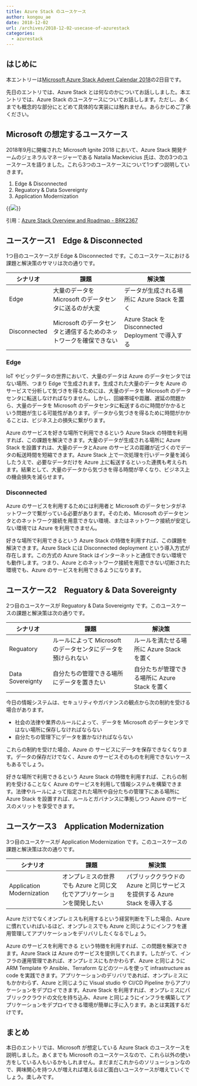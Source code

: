 ```yaml
---
title: Azure Stack のユースケース
author: kongou_ae
date: 2018-12-02
url: /archives/2018-12-02-usecase-of-azurestack
categories:
  - azurestack
---
```


## はじめに

本エントリーは[Microsoft Azure Stack Advent Calendar 2018](https://qiita.com/advent-calendar/2018/azure-stack)の2日目です。

先日のエントリでは、Azure Stack とは何なのかについてお話ししました。本エントリでは、Azure Stack のユースケースについてお話しします。ただし、あくまでも概念的な部分にとどめて具体的な実装には触れません。あらかじめご了承ください。

## Microsoft の想定するユースケース

2018年9月に開催された Microsoft Ignite 2018 において、Azure Stack 開発チームのジェネラルマネージャーである Natalia Mackevicius 氏は、次の3つのユースケースを語りました。これら3つのユースケースについて1つずつ説明していきます。

1. Edge & Disconnected
2. Reguatory & Data Sovereignty
3. Application Modernization

{{<img src="./../../images/2018-12-02-001.png">}}

引用：[Azure Stack Overview and Roadmap - BRK2367](https://www.youtube.com/watch?v=IIgyt80dfgY)

## ユースケース1　Edge & Disconnected

1つ目のユースケースが Edge & Disconnected です。このユースケースにおける課題と解決策のサマリは次の通りです。

|シナリオ | 課題 | 解決策 |
|--------|------|---------|
| Edge | 大量のデータを Microsoft のデータセンタに送るのが大変 | データが生成される場所に Azure Stack を置く|
| Disconnected | Microsoft のデータセンタと通信するためのネットワークを確保できない | Azure Stack を Disconnected Deployment で導入する |

### Edge

IoT やビックデータの世界において、大量のデータは Azure のデータセンタではない場所、つまり Edge で生成されます。生成された大量のデータを Azure のサービスで分析して気づきを得るためには、大量のデータを Microsoft のデータセンタに転送しなければなりません。しかし、回線帯域や距離、遅延の問題から、大量のデータを Microsoft のデータセンタに転送するのに時間がかかるという問題が生じる可能性があります。データから気づきを得るために時間がかかることは、ビジネス上の損失に繋がります。

Azure のサービスを好きな場所で利用できるという Azure Stack の特徴を利用すれば、この課題を解決できます。大量のデータが生成される場所に Azure Stack を設置すれは、大量のデータとAzure のサービスの距離が近づくのでデータの転送時間を短縮できます。Azure Stack 上で一次処理を行いデータ量を減らしたうえで、必要なデータだけを Azure 上に転送するといった連携も考えられます。結果として、大量のデータから気づきを得る時間が早くなり、ビジネス上の機会損失を減らせます。

### Disconnected

Azure のサービスを利用するためには利用者と Microsoft のデータセンタがネットワークで繋がっている必要があります。そのため、Microsoft のデータセンタとのネットワーク接続を用意できない環境、またはネットワーク接続が安定しない環境では Azure を利用できません。

好きな場所で利用できるという Azure Stack の特徴を利用すれば、この課題を解決できます。Azure Stack には Disconnected deployment という導入方式が存在します。この方式の Azure Stack はインターネットと通信できない環境でも動作します。つまり、Azure とのネットワーク接続を用意できない切断された環境でも、Azure のサービスを利用できるようになります。

## ユースケース2　Reguatory & Data Sovereignty

2つ目のユースケースが Reguatory & Data Sovereignty です。このユースケースの課題と解決策は次の通りです。

|シナリオ | 課題 | 解決策 |
|--------|------|---------|
| Reguatory | ルールによって Microsoft のデータセンタにデータを預けられない | ルールを満たせる場所に Azure Stack を置く　|
| Data Sovereignty | 自分たちの管理できる場所にデータを置きたい | 自分たちが管理できる場所に Azure Stack を置く |

今日の情報システムは、セキュリティやガバナンスの観点から次の制約を受ける場合があります。

- 社会の法律や業界のルールによって、データを Microsoft のデータセンタではない場所に保存しなければならない
- 自分たちの管理下にデータを置かなければならない

これらの制約を受けた場合、Azure の サービスにデータを保存できなくなります。データの保存だけでなく、Azure のサービスそのものを利用できないケースもあるでしょう。

好きな場所で利用できるという Azure Stack の特徴を利用すれば、これらの制約を受けることなく Azure のサービスを利用して情報システムを構築できます。法律やルールによって指定された場所や自分たちの管理下にある場所に Azure Stack を設置すれば、ルールとガバナンスに準拠しつつ Azure のサービスのメリットを享受できます。
 
##  ユースケース3　Application Modernization

3つ目のユースケースが Application Modernization です。このユースケースの課題と解決策は次の通りです。

|シナリオ | 課題 | 解決策 |
|--------|------|---------|
|Application Modernization|オンプレミスの世界でも Azure と同じ文化でアプリケーションを開発したい | パブリッククラウドの Azure と同じサービスを提供する Azure Stack を導入する |

Azure だけでなくオンプレミスも利用するという経営判断を下した場合、Azure に慣れていればいるほど、オンプレミスでも Azure と同じようにインフラを運用管理してアプリケーションをデリバリしたくなるでしょう。

Azure のサービスを利用できる という特徴を利用すれば、この問題を解決できます。Azure Stack は Azure のサービスを提供してくれます。したがって、インフラの運用管理であれば、オンプレミスにもかかわらず、Azure と同じように ARM Template や Ansible、Terraform などのツールを使って infrastructure as code を実践できます。アプリケーションのデリバリであれば、オンプレミスにもかかわらず、Azure と同じように Visual studio や CI/CD Pipeline からアプリケーションをデプロイできます。Azure Stack を利用すれば、オンプレミスにパブリッククラウドの文化を持ち込み、Azure と同じようにインフラを構築してアプリケーションをデプロイできる環境が簡単に手に入ります。あとは実践するだけです。

## まとめ

本日のエントリでは、Microsoft が想定している Azure Stack のユースケースを説明しました。あくまでも Microsoft のユースケースなので、これら以外の使い方をしている人もいるかもしれません。まだまだこれからのソリューションなので、興味関心を持つ人が増えれば増えるほど面白いユースケースが増えていくでしょう。楽しみです。
